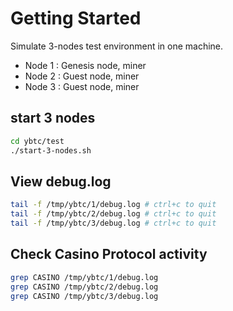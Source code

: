 Getting Started
====================
Simulate 3-nodes test environment in one machine.

* Node 1 : Genesis node, miner
* Node 2 : Guest node, miner
* Node 3 : Guest node, miner


start 3 nodes
---------------------

```bash
cd ybtc/test
./start-3-nodes.sh
```



View debug.log
---------------------

```bash
tail -f /tmp/ybtc/1/debug.log # ctrl+c to quit
tail -f /tmp/ybtc/2/debug.log # ctrl+c to quit
tail -f /tmp/ybtc/3/debug.log # ctrl+c to quit
```

Check Casino Protocol activity
---------------------

```bash
grep CASINO /tmp/ybtc/1/debug.log
grep CASINO /tmp/ybtc/2/debug.log
grep CASINO /tmp/ybtc/3/debug.log
```




